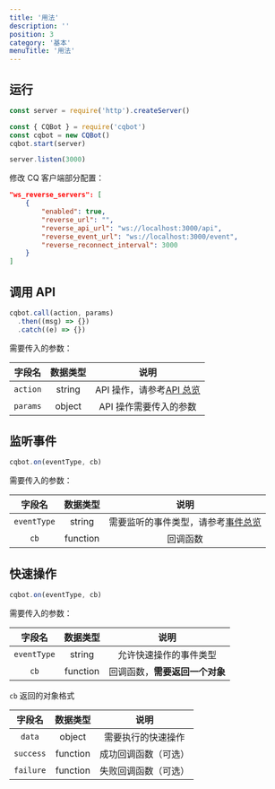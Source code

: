 ```yaml
---
title: '用法'
description: ''
position: 3
category: '基本'
menuTitle: '用法'
---
```


## 运行

```js
const server = require('http').createServer()

const { CQBot } = require('cqbot')
const cqbot = new CQBot()
cqbot.start(server)

server.listen(3000)
```

<alert>

修改 CQ 客户端部分配置：

</alert>

```json
"ws_reverse_servers": [
	{
		"enabled": true,
		"reverse_url": "",
		"reverse_api_url": "ws://localhost:3000/api",
		"reverse_event_url": "ws://localhost:3000/event",
		"reverse_reconnect_interval": 3000
	}
]
```

## 调用 API

```js
cqbot.call(action, params)
  .then((msg) => {})
  .catch((e) => {})
```

需要传入的参数：

| 字段名 | 数据类型 | 说明 |
| :---: | :---: | :---: |
| `action` | string | API 操作，请参考[API 总览](/api) |
| `params` | object | API 操作需要传入的参数 |

## 监听事件

```js
cqbot.on(eventType, cb)
```

需要传入的参数：

| 字段名 | 数据类型 | 说明 |
| :---: | :---: | :---: |
| `eventType` | string | 需要监听的事件类型，请参考[事件总览](/event) |
| `cb` | function | 回调函数 |

## 快速操作

```js
cqbot.on(eventType, cb)
```

需要传入的参数：

| 字段名 | 数据类型 | 说明 |
| :---: | :---: | :---: |
| `eventType` | string | 允许快速操作的事件类型 |
| `cb` | function | 回调函数，**需要返回一个对象** |

`cb` 返回的对象格式

| 字段名 | 数据类型 | 说明 |
| :---: | :---: | :---: |
| `data` | object | 需要执行的快速操作 |
| `success` | function | 成功回调函数（可选） |
| `failure` | function | 失败回调函数（可选） |
